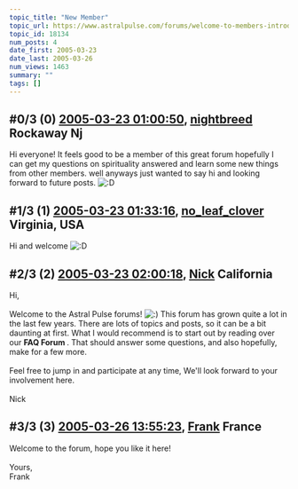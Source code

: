 ```yaml
---
topic_title: "New Member"
topic_url: https://www.astralpulse.com/forums/welcome-to-members-introductions!/new-member-18134
topic_id: 18134
num_posts: 4
date_first: 2005-03-23
date_last: 2005-03-26
num_views: 1463
summary: ""
tags: []
---
```


## \#0/3 (0) [2005-03-23 01:00:50](https://www.astralpulse.com/forums/index.php?msg=157172), [nightbreed](https://www.astralpulse.com/forums/profile/?u=8683) Rockaway Nj ##
<section>
Hi everyone! It feels good to be a member of this great forum hopefully I can get my questions on spirituality answered and learn some new things from other members. well anyways just wanted to say hi and looking forward to future posts.
<img alt=":D" class="smiley" src="https://www.astralpulse.com/forums/Smileys/fugue/cheesy.png" title="Cheesy"/>
</section>

## \#1/3 (1) [2005-03-23 01:33:16](https://www.astralpulse.com/forums/index.php?msg=157177), [no_leaf_clover](https://www.astralpulse.com/forums/profile/?u=1764) Virginia, USA ##
<section>
Hi and welcome
<img alt=":D" class="smiley" src="https://www.astralpulse.com/forums/Smileys/fugue/cheesy.png" title="Cheesy"/>
</section>

## \#2/3 (2) [2005-03-23 02:00:18](https://www.astralpulse.com/forums/index.php?msg=157178), [Nick](https://www.astralpulse.com/forums/profile/?u=2080) California ##
<section>
Hi,
<br>
<br>
Welcome to the Astral Pulse forums!
<img alt=":)" class="smiley" src="https://www.astralpulse.com/forums/Smileys/fugue/smiley.png" title="Smiley"/>
This forum has grown quite a lot in the last few years. There are lots of topics and posts, so it can be a bit daunting at first. What I would recommend is to start out by reading over our
<b>
 FAQ Forum
</b>
. That should answer some questions, and also hopefully, make for a few more.
<br>
<br>
Feel free to jump in and participate at any time, We'll look forward to your involvement here.
<br>
<br>
Nick
</section>

## \#3/3 (3) [2005-03-26 13:55:23](https://www.astralpulse.com/forums/index.php?msg=157697), [Frank](https://www.astralpulse.com/forums/profile/?u=359) France ##
<section>
Welcome to the forum, hope you like it here!
<br>
<br>
Yours,
<br>
Frank
</section>